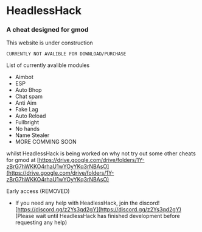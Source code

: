 # HeadlessHack
### A cheat designed for gmod

This website is under construction
```
CURRENTLY NOT AVALIBLE FOR DOWNLOAD/PURCHASE
```

List of currently avalible modules
- Aimbot
- ESP
- Auto Bhop
- Chat spam
- Anti Aim
- Fake Lag
- Auto Reload
- Fullbright
- No hands
- Name Stealer
- MORE COMMING SOON

whilst HeadlessHack is being worked on why not try out some other cheats for gmod at [https://drive.google.com/drive/folders/1Y-zBrG7hWKKO4rhaU1wYOyYKq3rNBAsO](https://drive.google.com/drive/folders/1Y-zBrG7hWKKO4rhaU1wYOyYKq3rNBAsO)

Early access (REMOVED)

- If you need any help with HeadlessHack, join the discord! [https://discord.gg/z2Ys3qd2gY](https://discord.gg/z2Ys3qd2gY) (Please wait until HeadlessHack has finished development before requesting any help)
